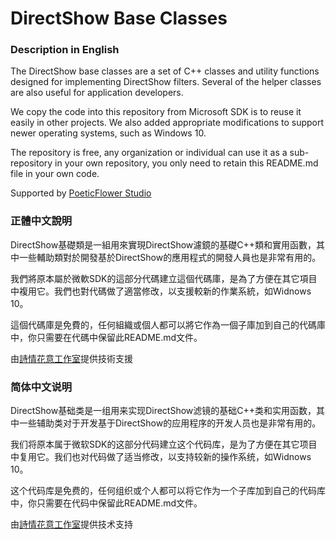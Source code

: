 # DirectShow Base Classes
### Description in English
The DirectShow base classes are a set of C++ classes and utility functions designed for implementing DirectShow filters. Several of the helper classes are also useful for application developers.
  
We copy the code into this repository from Microsoft SDK is to reuse it easily in other projects. We also added appropriate modifications to support newer operating systems, such as Windows 10.
  
The repository is free, any organization or individual can use it as a sub-repository in your own repository, you only need to retain this README.md file in your own code.
  
Supported by [PoeticFlower Studio](http://www.poeticflower.cn/ "Website of PoeticFlower Studio")
### 正體中文說明
DirectShow基礎類是一組用來實現DirectShow濾鏡的基礎C++類和實用函數，其中一些輔助類對於開發基於DirectShow的應用程式的開發人員也是非常有用的。
  
我們將原本屬於微軟SDK的這部分代碼建立這個代碼庫，是為了方便在其它項目中複用它。我們也對代碼做了適當修改，以支援較新的作業系統，如Widnows 10。
  
這個代碼庫是免費的，任何組織或個人都可以將它作為一個子庫加到自己的代碼庫中，你只需要在代碼中保留此README.md文件。
  
由[詩情花意工作室](http://www.poeticflower.cn/ "詩情花意工作室網站")提供技術支援
### 简体中文说明
DirectShow基础类是一组用来实现DirectShow滤镜的基础C++类和实用函数，其中一些辅助类对于开发基于DirectShow的应用程序的开发人员也是非常有用的。
  
我们将原本属于微软SDK的这部分代码建立这个代码库，是为了方便在其它项目中复用它。我们也对代码做了适当修改，以支持较新的操作系统，如Widnows 10。
  
这个代码库是免费的，任何组织或个人都可以将它作为一个子库加到自己的代码库中，你只需要在代码中保留此README.md文件。
  
由[詩情花意工作室](http://www.poeticflower.cn/ "詩情花意工作室网站")提供技术支持
